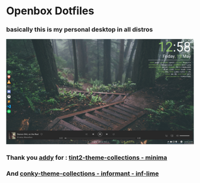 # Openbox Dotfiles  
### basically this is my personal desktop in all distros  

![](backup.png)

### Thank you [addy](https://github.com/addy-dclxvi) for :  [tint2-theme-collections - minima](https://github.com/addy-dclxvi/tint2-theme-collections)  
### And  [conky-theme-collections - informant - inf-lime](https://github.com/addy-dclxvi/conky-theme-collections)
